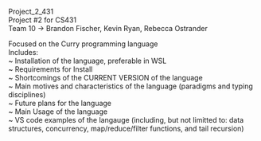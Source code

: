 Project_2_431  
Project #2 for CS431  
Team 10 -> Brandon Fischer, Kevin Ryan, Rebecca Ostrander  

Focused on the Curry programming language  
Includes:  
~ Installation of the language, preferable in WSL  
~ Requirements for Install  
~ Shortcomings of the CURRENT VERSION of the language  
~ Main motives and characteristics of the language (paradigms and typing disciplines)  
~ Future plans for the language  
~ Main Usage of the language  
~ VS code examples of the langauge (including, but not limitted to: data structures, concurrency, map/reduce/filter functions, and tail recursion)  